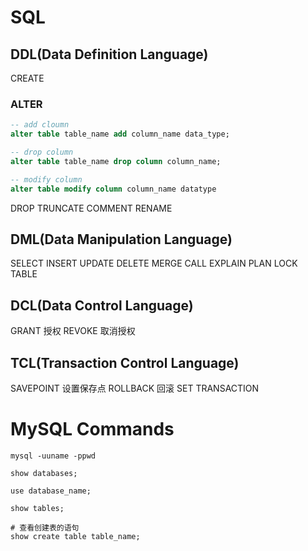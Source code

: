 # SQL

## DDL(Data Definition Language)

CREATE
### ALTER
```sql
-- add cloumn
alter table table_name add column_name data_type;

-- drop column
alter table table_name drop column column_name;

-- modify column
alter table modify column column_name datatype
```
DROP
TRUNCATE
COMMENT
RENAME

## DML(Data Manipulation Language)

SELECT
INSERT
UPDATE
DELETE
MERGE
CALL
EXPLAIN PLAN
LOCK TABLE

## DCL(Data Control Language)

GRANT 授权
REVOKE 取消授权

## TCL(Transaction Control Language)

SAVEPOINT 设置保存点
ROLLBACK  回滚
SET TRANSACTION

# MySQL Commands

```shell
mysql -uuname -ppwd

show databases;

use database_name;

show tables;

# 查看创建表的语句
show create table table_name;
```


